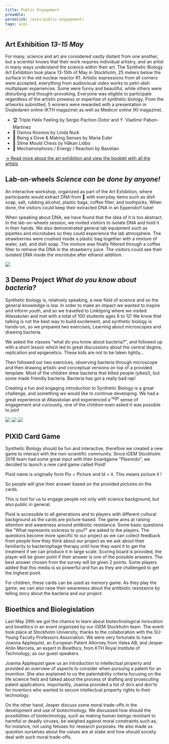 ```yaml
---
title: Public Engagement
preamble:
permalink: /wiki/public-engagement/
tags: wiki
---
```


## Art Exhibition _13-15 May_

For many, science and art are considered vastly distant from one another, but a scientist knows that their work requires individual artistry, and an artist in many ways understand the science within their art. The Synthetic Biology Art Exhibition took place 13-15th of May in Stockholm, 25 meters below the surface in the old nuclear reactor R1. Artistic expressions from all corners were accepted, everything from audiovisual video works to petri-dish multiplayer experiences. Some were funny and beautiful, while others were disturbing and thought-provoking. Everyone was eligible to participate regardless of the artistic prowess or expertise of synthetic biology. From the artworks submitted, 5 winners were rewarded with a presentation in Osqledaren online (KTH magazine) as well as Medicor online (KI magazine).

-   🏆 Triple Helix Feeling by Sergio Pachon-Dotor and Y. Vladimir Pabon-Martinez
-   🥇 Osmos Kosmos by Linda Nurk
-   🥇 Being a Dove & Making Senses by Maria Euler
-   🥇 Slime Mould Chess by Håkan Lidbo
-   🥇 Mechamorphosis / Energy / Reaction by Basstian

[→ Read more about the art exhibition and view the booklet with all the artists]()

## Lab-on-wheels _Science can be done by anyone!_

An interactive workshop, organized as part of the Art Exhibition, where participants would extract DNA from 🍓 with everyday items such as dish soap, salt, rubbing alcohol, plastic bags, coffee filter, and toothpicks. When done, the visitors could keep their extracted DNA in an Eppendorf tube!

When speaking about DNA, we have found that the idea of it is too abstract. In the lab-on-wheels session, we invited visitors to isolate DNA and hold it in their hands. We also demonstrated general lab equipment such as pipettes and microtubes so they could experience the lab atmosphere. The strawberries were crushed inside a plastic bag together with a mixture of water, salt, and dish soap. The mixture was finally filtered through a coffee filter to retrieve the DNA in the strawberry juice. The visitors could see their isolated DNA inside the microtube after ethanol addition.

![](/static/img/wiki/public_engagement-lab_01.png)

## 3 Demo Project _What do you know about bacteria?_

Synthetic biology is, relatively speaking, a new field of science and so the general knowledge is low. In order to make an impact we wanted to inspire and inform youth, and so we travelled to Linköping where we visited Atlasskolan and met with a total of 100 students ages 6 to 12! We know that talking is not the best way to build excitement, and synthetic biology is hands-on, so we prepared two exercises; Learning about microscopes and drawing bacteria.

We asked the classes "what do you know about bacteria?", and followed up with a short lesson which led to great discussions about the central dogma, replication and epigenetics. These kids are not to be taken lightly…

Then followed our two exercices, observing bacteria through microscope and then drawing artistic and conceptual versions on top of a provided template. Most of the children drew bacteria that killed people (yikes!), but some made friendly bacteria. Bacteria has got a really bad rap!

Creating a fun and engaging introduction to Synthetic Biology is a great challenge, and something we would like to continue developing. We had a great experience at Atlasskolan and experienced a <sup>high</sup> sense of engagement and curiousity, one of the children even asked it was possible to join!

![](/static/img/wiki/public_engagement-school_01.jpg) ![](/static/img/wiki/public_engagement-school_02.jpg) ![](/static/img/wiki/public_engagement-school_04.jpg)

## PIXID Card Game

Synthetic Biology should be fun and interactive, therefore we created a new game to interact with the non-scientific community. Since iGEM Stockholm 2018 team had some great input with their boardgame "Plasmido", we decided to launch a new card game called Pixid!

Pixid name is originally form Pix = Picture and Id = it. This means picture it !

So people will give their answer based on the provided pictures on the cards.

This is tool for us to engage people not only with science background, but also public in general.

Pixid is accessible to all generations and to players with different cultural background as the cards are picture-based. The game aims at raising attention and awareness around antibiotic resistance. Some basic questions like "What represents sickness to you?" are asked to the players. The questions become more specific to our project as we can collect feedback from people how they think about our project as we ask about their familiarity to bacteriophage therapy until how they want it to get the treatment if we can produce it in large scale. Scoring board is provided, the player will be given point if their answer is one of the possible answers. The best answer chosen from the survey will be given 2 points. Some players added that this media is so powerful and fun as they are challenged to get the highest point.

For children, these cards can be used as memory game. As they play the game, we can also raise their awareness about the antibiotic resistance by telling story about the bacteria and our project.

## Bioethics and Biolegislation

Last May 29th we got the chance to learn about biotechnological innovation and bioethics in an event organized by our iGEM Stockholm team. The event took place at Stockholm University, thanks to the collaboration with the SU-Young Faculty Professors Association. We were very fortunate to have Joanna Applequist, an European Patent Attorney from Valea AB; and Jesper Ahlin Merceta, an expert in Bioethics, from KTH Royal Institute of Technology; as our guest speakers.

Joanna Applequist gave us an introduction to intellectual property and provided an overview of aspects to consider when pursuing a patent for an invention. She also explained to us the patentability criteria focusing on the life science field and talked about the process of drafting and prosecuting patent applications. Importantly, Joanna provided a list of do’s and don’ts for inventors who wanted to secure intellectual property rights to their technology.

On the other hand, Jesper discuss some moral trade-offs in the development and use of biotechnology. We discussed how should the possibilities of biotechnology, such as making human beings resistant to harmful or deadly viruses, be weighed against moral constraints such as, for instance, not using fetuses for research purposes. He also made us question ourselves about the values are at stake and how should society deal with such moral trade-offs.
